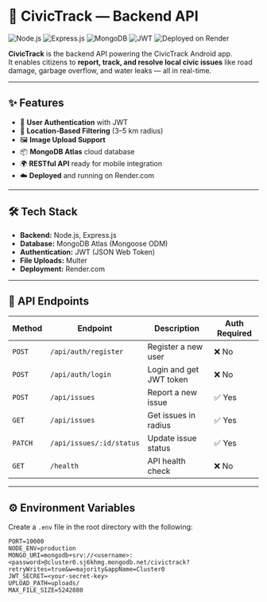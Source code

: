 # 🚀 CivicTrack — Backend API

![Node.js](https://img.shields.io/badge/Node.js-339933?style=flat&logo=nodedotjs&logoColor=white)
![Express.js](https://img.shields.io/badge/Express.js-000000?style=flat&logo=express&logoColor=white)
![MongoDB](https://img.shields.io/badge/MongoDB-47A248?style=flat&logo=mongodb&logoColor=white)
![JWT](https://img.shields.io/badge/JWT-000000?style=flat&logo=jsonwebtokens)
![Deployed on Render](https://img.shields.io/badge/Deploy-Render-46E3B7?style=flat&logo=render)

**CivicTrack** is the backend API powering the CivicTrack Android app.  
It enables citizens to **report, track, and resolve local civic issues** like road damage, garbage overflow, and water leaks — all in real-time.

---

## ✨ Features
- 🔐 **User Authentication** with JWT
- 📍 **Location-Based Filtering** (3–5 km radius)
- 🖼️ **Image Upload Support**
- 📦 **MongoDB Atlas** cloud database
- 🌍 **RESTful API** ready for mobile integration
- ☁️ **Deployed** and running on Render.com

---

## 🛠 Tech Stack
- **Backend:** Node.js, Express.js
- **Database:** MongoDB Atlas (Mongoose ODM)
- **Authentication:** JWT (JSON Web Token)
- **File Uploads:** Multer
- **Deployment:** Render.com

---

## 📡 API Endpoints

| Method | Endpoint                  | Description               | Auth Required |
|--------|---------------------------|---------------------------|--------------|
| `POST` | `/api/auth/register`      | Register a new user       | ❌ No        |
| `POST` | `/api/auth/login`         | Login and get JWT token   | ❌ No        |
| `POST` | `/api/issues`             | Report a new issue        | ✅ Yes       |
| `GET`  | `/api/issues`             | Get issues in radius      | ✅ Yes       |
| `PATCH`| `/api/issues/:id/status`  | Update issue status       | ✅ Yes       |
| `GET`  | `/health`                 | API health check          | ❌ No        |

---

## ⚙️ Environment Variables
Create a `.env` file in the root directory with the following:

```env
PORT=10000
NODE_ENV=production
MONGO_URI=mongodb+srv://<username>:<password>@cluster0.sj6khmg.mongodb.net/civictrack?retryWrites=true&w=majority&appName=Cluster0
JWT_SECRET=<your-secret-key>
UPLOAD_PATH=uploads/
MAX_FILE_SIZE=5242880
